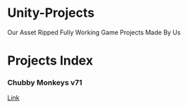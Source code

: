 # Unity-Projects
Our Asset Ripped Fully Working Game Projects Made By Us

# Projects Index

### Chubby Monkeys v71
[Link](https://download-directory.github.io/?url=https://github.com/GlitchedStudios-Inc/Unity-Projects/tree/main/Chubby-MonkeysV71)
